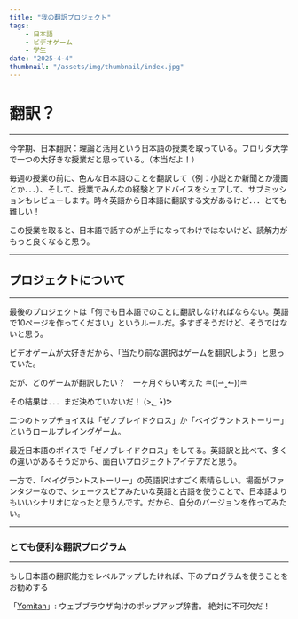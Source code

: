 ```yaml
---
title: "我の翻訳プロジェクト"
tags:
    - 日本語
    - ビデオゲーム
    - 学生
date: "2025-4-4"
thumbnail: "/assets/img/thumbnail/index.jpg"
---
```

# 翻訳？
---
今学期、日本翻訳：理論と活用という日本語の授業を取っている。フロリダ大学で一つの大好きな授業だと思っている。（本当だよ！）

毎週の授業の前に、色んな日本語のことを翻訳して（例：小説とか新聞とか漫画とか．．．）、そして、授業でみんなの経験とアドバイスをシェアして、サブミッションもレビューします。時々英語から日本語に翻訳する文があるけど．．．とても難しい！

この授業を取ると、日本語で話すのが上手になってわけではないけど、読解力がもっと良くなると思う。

---
## プロジェクトについて
---

最後のプロジェクトは「何でも日本語でのことに翻訳しなければならない。英語で10ページを作ってください」というルールだ。多すぎそうだけど、そうではないと思う。　

ビデオゲームが大好きだから、「当たり前な選択はゲームを翻訳しよう」と思っていた。

だが、どのゲームが翻訳したい？　一ヶ月ぐらい考えた ♒((⇀‸↼))♒

その結果は．．．まだ決めていないだ！ (>؂ •́)ᕗ　

二つのトップチョイスは「ゼノブレイドクロス」か「ベイグラントストーリー」というロールプレイングゲーム。

最近日本語のボイスで「ゼノブレイドクロス」をしてる。英語訳と比べて、多くの違いがあるそうだから、面白いプロジェクトアイデアだと思う。

一方で、「ベイグラントストーリー」の英語訳はすごく素晴らしい。場面がファンタジーなので、シェークスピアみたいな英語と古語を使うことで、日本語よりもいいシナリオになったと思うんです。だから、自分のバージョンを作ってみたい。

---
### とても便利な翻訳プログラム
---
もし日本語の翻訳能力をレベルアップしたければ、下のプログラムを使うことをお勧めする

「[Yomitan](https://yomitan.wiki/)」:  ウェブブラウザ向けのポップアップ辞書。 絶対に不可欠だ！
